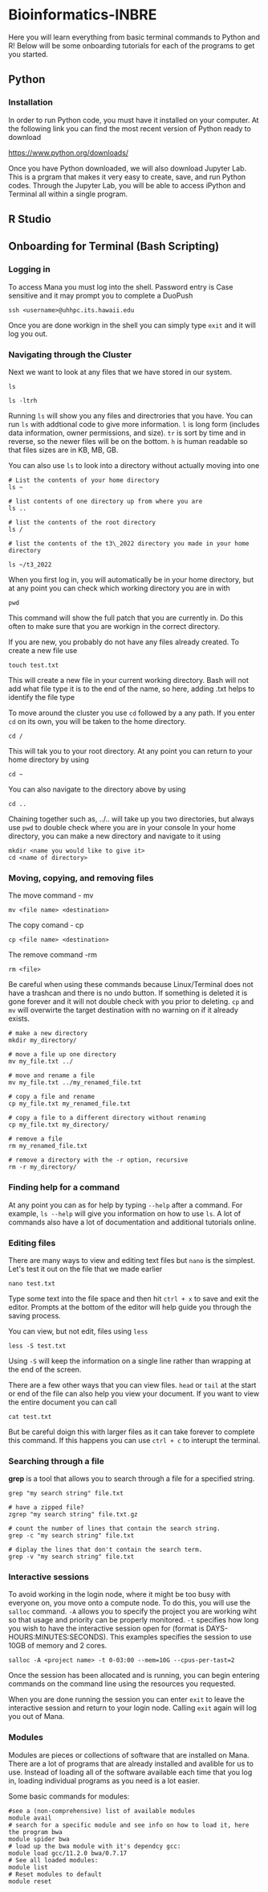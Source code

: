 # Bioinformatics-INBRE

Here you will learn everything from basic terminal commands to Python and R! Below will be some onboarding tutorials for each of the programs to get you started.

## Python
### Installation
In order to run Python code, you must have it installed on your computer. At the following link you can find the most recent version of Python ready to download

https://www.python.org/downloads/

Once you have Python downloaded, we will also download Jupyter Lab. This is a prgram that makes it very easy to create, save, and run Python codes. Through the Jupyter Lab, you will be able to access iPython and Terminal all within a single program.



## R Studio

## Onboarding for Terminal (Bash Scripting)
### Logging in
To access Mana you must log into the shell. Password entry is Case sensitive and it may prompt you to complete a DuoPush
```
ssh <username>@uhhpc.its.hawaii.edu
```
Once you are done workign in the shell you can simply type ```exit``` and it will log you out.

### Navigating through the Cluster

Next we want to look at any files that we have stored in our system.
```
ls

ls -ltrh
```
Running ```ls``` will show you any files and directrories that you have. You can run ```ls``` with addtional code to give more information. ```l``` is long form (includes data information, owner permissions, and size). ```tr``` is sort by time and in reverse, so the newer files will be on the bottom. ```h``` is human readable so that files sizes are in KB, MB, GB.

You can also use ```ls``` to look into a directory without actually moving into one
```
# List the contents of your home directory
ls ~

# list contents of one directory up from where you are
ls .. 

# list the contents of the root directory
ls /

# list the contents of the t3\_2022 directory you made in your home directory

ls ~/t3_2022
```
When you first log in, you will automatically be in your home directory, but at any point you can check which working directory you are in with
```
pwd
```
This command will show the full patch that you are currently in. Do this often to make sure that you are workign in the correct directory.

If you are new, you probably do not have any files already created. To create a new file use
```
touch test.txt
```
This will create a new file in your current working directory. Bash will not add what file type it is to the end of the name, so here, adding .txt helps to identify the file type

To move around the cluster you use ```cd``` followed by a any path. If you enter ```cd``` on its own, you will be taken to the home directory.
```
cd /
```
This will tak you to your root directory. At any point you can return to your home directory by using
```
cd ~
```
You can also navigate to the directory above by using
```
cd ..
```
Chaining together such as, ../.. will take up you two directories, but always use ```pwd``` to double check where you are in your console 
In your home directory, you can make a new directory and navigate to it using
```
mkdir <name you would like to give it>
cd <name of directory>
```

### Moving, copying, and removing files

The move command - mv
```
mv <file name> <destination>
```
The copy comand - cp
```
cp <file name> <destination>
```
The remove command -rm
```
rm <file>
```
Be careful when using these commands because Linux/Terminal does not have a trashcan and there is no undo button. If something is deleted it is gone forever and it will not double check with you prior to deleting. ```cp``` and ```mv``` will overwirte the target destination with no warning on if it already exists.
```
# make a new directory
mkdir my_directory/

# move a file up one directory
mv my_file.txt ../

# move and rename a file
mv my_file.txt ../my_renamed_file.txt

# copy a file and rename
cp my_file.txt my_renamed_file.txt

# copy a file to a different directory without renaming
cp my_file.txt my_directory/

# remove a file
rm my_renamed_file.txt

# remove a directory with the -r option, recursive
rm -r my_directory/
```

### Finding help for a command

At any point you can as for help by typing ```--help``` after a command. For example, ```ls --help``` will give you information on how to use ```ls```. A lot of commands also have a lot of documentation and additional tutorials online.

### Editing files

There are many ways to view and editing text files but ```nano``` is the simplest. Let's test it out on the file that we made earlier
```
nano test.txt
```
Type some text into the file space and then hit ```ctrl + x``` to save and exit the editor. Prompts at the bottom of the editor will help guide you through the saving process.

You can view, but not edit, files using ```less```
```
less -S test.txt
```
Using ```-S``` will keep the information on a single line rather than wrapping at the end of the screen.

There are a few other ways that you can view files. ```head``` or ```tail``` at the start or end of the file can also help you view your document. If you want to view the entire document you can call
``` 
cat test.txt
```
But be careful doign this with larger files as it can take forever to complete this command. If this happens you can use ```ctrl + c``` to interupt the terminal.

### Searching through a file

**grep** is a tool that allows you to search through a file for a specified string. 
```
grep "my search string" file.txt

# have a zipped file?
zgrep "my search string" file.txt.gz

# count the number of lines that contain the search string.
grep -c "my search string" file.txt

# diplay the lines that don't contain the search term.
grep -v "my search string" file.txt
```
### Interactive sessions

To avoid working in the login node, where it might be too busy with everyone on, you move onto a compute node. To do this, you will use the ```salloc``` command. ```-A``` allows you to specify the project you are working wiht so that usage and priority can be properly monitored. ```-t``` specifies how long you wish to have the interactive session open for (format is DAYS-HOURS:MINUTES:SECONDS). This examples specifies the session to use 10GB of memory and 2 cores.
```
salloc -A <project name> -t 0-03:00 --mem=10G --cpus-per-tast=2
```
Once the session has been allocated and is running, you can begin entering commands on the command line using the resources you requested.

When you are done running the session you can enter ```exit``` to leave the interactive session and return to your login node. Calling ```exit``` again will log you out of Mana.

### Modules

Modules are pieces or collections of software that are installed on Mana. There are a lot of programs that are already installed and avalible for us to use. Instead of loading all of the software available each time that you log in, loading individual programs as you need is a lot easier.

Some basic commands for modules:
```
#see a (non-comprehensive) list of available modules
module avail
# search for a specific module and see info on how to load it, here the program bwa
module spider bwa
# load up the bwa module with it's dependcy gcc:
module load gcc/11.2.0 bwa/0.7.17
# See all loaded modules:
module list
# Reset modules to default
module reset
```
